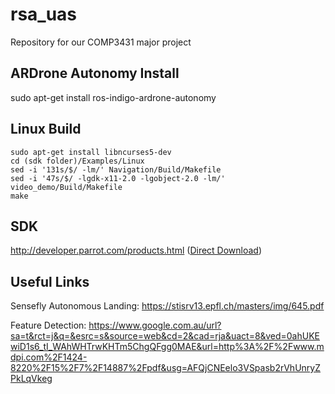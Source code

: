 # rsa_uas
Repository for our COMP3431 major project

## ARDrone Autonomy Install
sudo apt-get install ros-indigo-ardrone-autonomy

## Linux Build

```
sudo apt-get install libncurses5-dev
cd (sdk folder)/Examples/Linux
sed -i '131s/$/ -lm/' Navigation/Build/Makefile
sed -i '47s/$/ -lgdk-x11-2.0 -lgobject-2.0 -lm/' video_demo/Build/Makefile
make
```

## SDK

http://developer.parrot.com/products.html ([Direct Download](http://developer.parrot.com/docs/SDK2/ARDrone_SDK_2_0_1.zip))

## Useful Links

Sensefly Autonomous Landing: https://stisrv13.epfl.ch/masters/img/645.pdf

Feature Detection: https://www.google.com.au/url?sa=t&rct=j&q=&esrc=s&source=web&cd=2&cad=rja&uact=8&ved=0ahUKEwiD1s6_tI_WAhWHTrwKHTm5ChgQFgg0MAE&url=http%3A%2F%2Fwww.mdpi.com%2F1424-8220%2F15%2F7%2F14887%2Fpdf&usg=AFQjCNEelo3VSpasb2rVhUnryZPkLqVkeg
